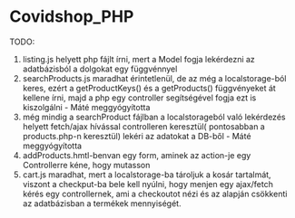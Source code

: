 # Covidshop_PHP
TODO:
1. listing.js helyett php fájlt írni, mert a Model fogja lekérdezni az adatbázisból a dolgokat egy függvénnyel
2. searchProducts.js maradhat érintetlenül, de az még a localstorage-ból keres, ezért a getProductKeys() és a getProducts() függvényeket át kellene írni, majd a php egy controller segítségével fogja ezt is kiszolgálni - Máté meggyógyította
3. még mindig a searchProduct fájlban a localstorageból való lekérdezés helyett fetch/ajax hívással controlleren keresztül( pontosabban a products.php-n keresztül) lekéri az adatokat a DB-ből  - Máté meggyógyította
4. addProducts.hmtl-benvan egy form, aminek az action-je egy Controllerre kéne, hogy mutasson
5. cart.js maradhat, mert a localstorage-ba tároljuk a kosár tartalmát, viszont a checkput-ba bele kell nyúlni, hogy menjen egy ajax/fetch kérés egy controllernek, ami a checkoutot nézi és az alapján csökkenti az adatbázisban a termékek mennyiségét.
